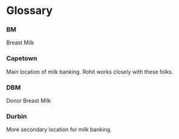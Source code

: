 # Glossary  

### BM  
Breast Milk

### Capetown
Main location of milk banking. Rohit works closely with these folks.

### DBM  
Donor Breast Milk

### Durbin
More secondary location for milk banking. 
